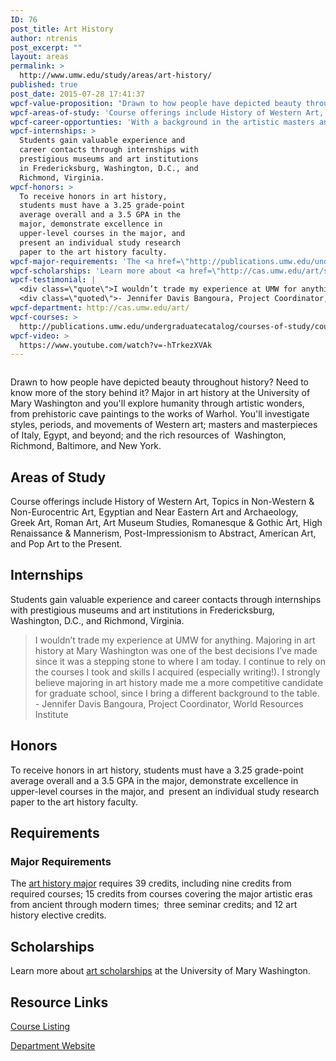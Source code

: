 ```yaml
---
ID: 76
post_title: Art History
author: ntrenis
post_excerpt: ""
layout: areas
permalink: >
  http://www.umw.edu/study/areas/art-history/
published: true
post_date: 2015-07-28 17:41:37
wpcf-value-proposition: "Drawn to how people have depicted beauty throughout history? Need to know more of the story behind it? Major in art history at the University of Mary Washington and you\'ll explore humanity through artistic wonders, from prehistoric cave paintings to the works of Warhol. You\'ll investigate styles, periods, and movements of Western art; masters and masterpieces of Italy, Egypt, and beyond; and the rich resources of  Washington, Richmond, Baltimore, and New York."
wpcf-areas-of-study: 'Course offerings include History of Western Art, Topics in Non-Western &amp; Non-Eurocentric Art, Egyptian and Near Eastern Art and Archaeology, Greek Art, Roman Art, Art Museum Studies, Romanesque &amp; Gothic Art, High Renaissance &amp; Mannerism, Post-Impressionism to Abstract, American Art, and Pop Art to the Present.'
wpcf-career-opportunties: 'With a background in the artistic masters and movements, UMW grads have created careers at such organizations as the American Association of Museums, Brooklyn Museum, Corcoran College of Art &amp; Design, Delaware Art Museum, Hirschhorn Museum and Sculpture Garden, Metropolitan Museum of Art, National Gallery of Art, Smithsonian Institution, and Virginia Museum of Fine Arts.'
wpcf-internships: >
  Students gain valuable experience and
  career contacts through internships with
  prestigious museums and art institutions
  in Fredericksburg, Washington, D.C., and
  Richmond, Virginia.
wpcf-honors: >
  To receive honors in art history,
  students must have a 3.25 grade-point
  average overall and a 3.5 GPA in the
  major, demonstrate excellence in
  upper-level courses in the major, and 
  present an individual study research
  paper to the art history faculty.
wpcf-major-requirements: 'The <a href=\"http://publications.umw.edu/undergraduatecatalog/courses-of-study/majors/arth/\">art history major</a> requires 39 credits, including nine credits from required courses; 15 credits from courses covering the major artistic eras from ancient through modern times;  three seminar credits; and 12 art history elective credits.'
wpcf-scholarships: 'Learn more about <a href=\"http://cas.umw.edu/art/scholarship-descriptions/\">art scholarships</a> at the University of Mary Washington.'
wpcf-testimonial: |
  <div class=\"quote\">I wouldn’t trade my experience at UMW for anything. Majoring in art history at Mary Washington was one of the best decisions I’ve made since it was a stepping stone to where I am today. I continue to rely on the courses I took and skills I acquired (especially writing!). I strongly believe majoring in art history made me a more competitive candidate for graduate school, since I bring a different background to the table.</div>
  <div class=\"quoted\">- Jennifer Davis Bangoura, Project Coordinator, World Resources Institute</div>
wpcf-department: http://cas.umw.edu/art/
wpcf-courses: >
  http://publications.umw.edu/undergraduatecatalog/courses-of-study/course-descriptions/arth/
wpcf-video: >
  https://www.youtube.com/watch?v=-hTrkezXVAk
---
```


<!-- Types Custom Fields: -->

<!-- video -->
<a href="https://www.youtube.com/watch?v=-hTrkezXVAk"><img src="https://i.ytimg.com/vi/-hTrkezXVAk/hqdefault.jpg" alt="" style="width: 100 height: auto;"/></a>
<!-- End video -->

<!-- value-proposition -->
Drawn to how people have depicted beauty throughout history? Need to know more of the story behind it? Major in art history at the University of Mary Washington and you\'ll explore humanity through artistic wonders, from prehistoric cave paintings to the works of Warhol. You\'ll investigate styles, periods, and movements of Western art; masters and masterpieces of Italy, Egypt, and beyond; and the rich resources of  Washington, Richmond, Baltimore, and New York.
<!-- End value-proposition -->

<!-- areas-of-study -->
<h2>Areas of Study</h2>Course offerings include History of Western Art, Topics in Non-Western &amp; Non-Eurocentric Art, Egyptian and Near Eastern Art and Archaeology, Greek Art, Roman Art, Art Museum Studies, Romanesque &amp; Gothic Art, High Renaissance &amp; Mannerism, Post-Impressionism to Abstract, American Art, and Pop Art to the Present.
<!-- End areas-of-study -->

<!-- internships -->
<h2>Internships</h2>Students gain valuable experience and career contacts through internships with prestigious museums and art institutions in Fredericksburg, Washington, D.C., and Richmond, Virginia.
<!-- End internships -->

<!-- testimonial -->
<blockquote class="program-testimonial">
  <div class=\"quote\">I wouldn’t trade my experience at UMW for anything. Majoring in art history at Mary Washington was one of the best decisions I’ve made since it was a stepping stone to where I am today. I continue to rely on the courses I took and skills I acquired (especially writing!). I strongly believe majoring in art history made me a more competitive candidate for graduate school, since I bring a different background to the table.</div>
<div class=\"quoted\">- Jennifer Davis Bangoura, Project Coordinator, World Resources Institute</div>
</blockquote>
<!-- End testimonial -->

<!-- honors -->
<h2>Honors</h2>To receive honors in art history, students must have a 3.25 grade-point average overall and a 3.5 GPA in the major, demonstrate excellence in upper-level courses in the major, and  present an individual study research paper to the art history faculty.
<!-- End honors -->

<!-- requirements -->
<h2>Requirements</h2>
<!-- major-requirements -->
<h3>Major Requirements</h3>The <a href=\"http://publications.umw.edu/undergraduatecatalog/courses-of-study/majors/arth/\">art history major</a> requires 39 credits, including nine credits from required courses; 15 credits from courses covering the major artistic eras from ancient through modern times;  three seminar credits; and 12 art history elective credits.
<!-- End major-requirements -->

<!-- End requirements -->

<!-- scholarships -->
<h2>Scholarships</h2>Learn more about <a href=\"http://cas.umw.edu/art/scholarship-descriptions/\">art scholarships</a> at the University of Mary Washington.
<!-- End scholarships -->

<!-- resource-links -->
<h2>Resource Links</h2>
<!-- courses -->
<a href="http://publications.umw.edu/undergraduatecatalog/courses-of-study/course-descriptions/arth/" class="button">Course Listing</a>
<!-- End courses -->

<!-- department -->
<a href="http://cas.umw.edu/art/" class="button">Department Website</a>
<!-- End department -->

<!-- End resource-links -->

<!-- End Types Custom Fields -->